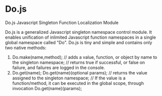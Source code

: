 # Do.js
Do.js Javascript Singleton Function Localization Module

Do.js is a generalized Javascript singleton namespace control module. It enables unification of inlimited Javascript function namespaces in a single global namespace called "Do". Do.js is tiny and simple and contains only two native methods: 
1) Do.make(name,method); 
    // adds a value, function, or object by name to the singleton namespace;
    // returns true if successful, or false on failure, and failures are logged in the console.
2) Do.get(name); 
    Do.get(name)(optional params);
    // returns the value assigned to the singleton namespace;
    // If the value is a function/method, it can be executed in the global scope, through invocation Do.get(name)(params);
